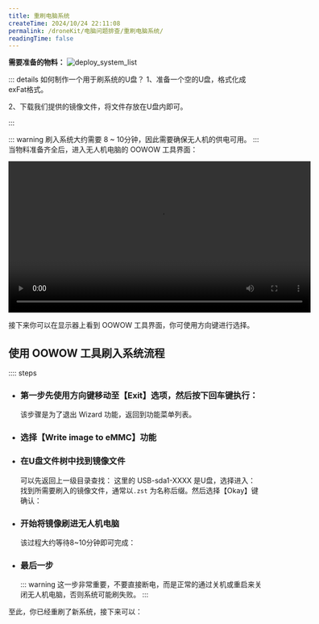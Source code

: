 ```yaml
---
title: 重刷电脑系统
createTime: 2024/10/24 22:11:08
permalink: /droneKit/电脑问题排查/重刷电脑系统/
readingTime: false
---
```


**需要准备的物料：**
![deploy_system_list](https://emnavi-doc-img.oss-cn-beijing.aliyuncs.com/emnavi_assets/intro/deploy_system_list.png)

::: details 如何制作一个用于刷系统的U盘？
1、准备一个空的U盘，格式化成exFat格式。

2、下载我们提供的镜像文件，将文件存放在U盘内即可。
<!-- TODO(Derkai): 这里可能需要一个列表，用于存放不同版本的镜像文件的下载链接 -->
:::

::: warning 刷入系统大约需要 8 ~ 10分钟，因此需要确保无人机的供电可用。
:::
当物料准备齐全后，进入无人机电脑的 OOWOW 工具界面：
<!-- TODO(Derkai): 这里差一张电脑上各个接口按钮的示意图 -->

<div>
<video width="600" controls>
    <source src="https://emnavi-doc-img.oss-cn-beijing.aliyuncs.com/emnavi_video/intro/entry_oowow.mp4" type="video/mp4" />
    您的浏览器不支持 video 标签。
</video>
</div>

接下来你可以在显示器上看到 OOWOW 工具界面，你可使用方向键进行选择。

## 使用 OOWOW 工具刷入系统流程 
:::: steps

- ### 第一步先使用方向键移动至【Exit】选项，然后按下回车键执行：
    该步骤是为了退出 Wizard 功能，返回到功能菜单列表。
    <ImageCard image="https://emnavi-doc-img.oss-cn-beijing.aliyuncs.com/emnavi_assets/intro/write_image_step_0.png"/>

- ### 选择【Write image to eMMC】功能
    <ImageCard image="https://emnavi-doc-img.oss-cn-beijing.aliyuncs.com/emnavi_assets/intro/write_image_step_1.png"/>

- ### 在U盘文件树中找到镜像文件
    可以先返回上一级目录查找：
    <ImageCard image="https://emnavi-doc-img.oss-cn-beijing.aliyuncs.com/emnavi_assets/intro/write_image_step_2.png"/>
    这里的 USB-sda1-XXXX 是U盘，选择进入：
    <ImageCard image="https://emnavi-doc-img.oss-cn-beijing.aliyuncs.com/emnavi_assets/intro/write_image_step_3.png"/>
    找到所需要刷入的镜像文件，通常以`.zst` 为名称后缀。然后选择【Okay】键确认：
    <ImageCard image="https://emnavi-doc-img.oss-cn-beijing.aliyuncs.com/emnavi_assets/intro/write_image_step_4.png"/>


- ### 开始将镜像刷进无人机电脑
    该过程大约等待8~10分钟即可完成：
    <ImageCard image="https://emnavi-doc-img.oss-cn-beijing.aliyuncs.com/emnavi_assets/intro/write_image_step_5.png"/>

- ### 最后一步
    ::: warning 这一步非常重要，不要直接断电，而是正常的通过关机或重启来关闭无人机电脑，否则系统可能刷失败。
    <ImageCard image="https://emnavi-doc-img.oss-cn-beijing.aliyuncs.com/emnavi_assets/intro/write_image_step_6.png"/>
    :::

至此，你已经重刷了新系统，接下来可以：
<LinkCard icon="twemoji:astonished-face" title="重新配置远程访问" href="/droneKit/配置远程访问/" > </LinkCard>
